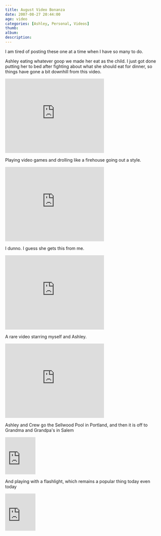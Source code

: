 ```yaml
---
title: August Video Bonanza
date: 2007-08-27 20:44:00
age: video
categories: [Ashley, Personal, Videos]
thumb: 
album: 
description: 
---
```

I am tired of posting these one at a time when I have so many to do.

Ashley eating whatever goop we made her eat as the child. I just got done putting her to bed after fighting about what she should eat for dinner, so things have gone a bit downhill from this video.

<iframe src="https://skydrive.live.com/embed?cid=F443C8FEC5D6FFCE&amp;resid=F443C8FEC5D6FFCE%21210&amp;authkey=ADOgFN2DQEF-vTE" width="320" height="240" frameborder="0" scrolling="no"></iframe>

Playing video games and drolling like a firehouse going out a style.

<iframe src="https://skydrive.live.com/embed?cid=F443C8FEC5D6FFCE&amp;resid=F443C8FEC5D6FFCE%21211&amp;authkey=AJ7ohGST3EDRNNI" width="320" height="240" frameborder="0" scrolling="no"></iframe>

I dunno.  I guess she gets this from me.

<iframe src="https://skydrive.live.com/embed?cid=F443C8FEC5D6FFCE&amp;resid=F443C8FEC5D6FFCE%21212&amp;authkey=ADVc5bF_IGK822o" width="320" height="240" frameborder="0" scrolling="no"></iframe>

A rare video starring myself and Ashley.

<iframe src="https://skydrive.live.com/embed?cid=F443C8FEC5D6FFCE&amp;resid=F443C8FEC5D6FFCE%21213&amp;authkey=ANtG7UOTuMbW8kU" width="320" height="240" frameborder="0" scrolling="no"></iframe>

Ashley and Crew go the Sellwood Pool in Portland, and then it is off to Grandma and Grandpa's in Salem

<iframe src="https://skydrive.live.com/embed?cid=F443C8FEC5D6FFCE&amp;resid=F443C8FEC5D6FFCE%21214&amp;authkey=ANHDP_juSVFz0p8" width="98" height="120" frameborder="0" scrolling="no"></iframe>

And playing with a flashlight, which remains a popular thing today even today

<iframe src="https://skydrive.live.com/embed?cid=F443C8FEC5D6FFCE&amp;resid=F443C8FEC5D6FFCE%21215&amp;authkey=AEI3nsWD-1yc5CM" width="98" height="120" frameborder="0" scrolling="no"></iframe>